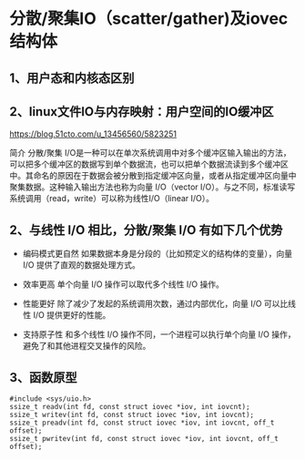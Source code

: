 # 分散/聚集IO（scatter/gather)及iovec结构体

## 1、用户态和内核态区别



## 2、linux文件IO与内存映射：用户空间的IO缓冲区
https://blog.51cto.com/u_13456560/5823251










简介
分散/聚集 I/O是一种可以在单次系统调用中对多个缓冲区输入输出的方法，可以把多个缓冲区的数据写到单个数据流，也可以把单个数据流读到多个缓冲区中。其命名的原因在于数据会被分散到指定缓冲区向量，或者从指定缓冲区向量中聚集数据。这种输入输出方法也称为向量 I/O（vector I/O）。与之不同，标准读写系统调用（read，write）可以称为线性I/O（linear I/O）。

## 2、与线性 I/O 相比，分散/聚集 I/O 有如下几个优势
- 编码模式更自然
如果数据本身是分段的（比如预定义的结构体的变量），向量 I/O 提供了直观的数据处理方式。

- 效率更高
单个向量 I/O 操作可以取代多个线性 I/O 操作。

- 性能更好
除了减少了发起的系统调用次数，通过内部优化，向量 I/O 可以比线性 I/O 提供更好的性能。

- 支持原子性
和多个线性 I/O 操作不同，一个进程可以执行单个向量 I/O 操作，避免了和其他进程交叉操作的风险。

## 3、函数原型
```
#include <sys/uio.h>
ssize_t readv(int fd, const struct iovec *iov, int iovcnt);
ssize_t writev(int fd, const struct iovec *iov, int iovcnt);
ssize_t preadv(int fd, const struct iovec *iov, int iovcnt, off_t offset);
ssize_t pwritev(int fd, const struct iovec *iov, int iovcnt, off_t offset);
```
